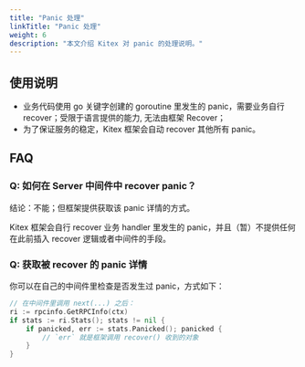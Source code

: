 ```yaml
---
title: "Panic 处理"
linkTitle: "Panic 处理"
weight: 6
description: "本文介绍 Kitex 对 panic 的处理说明。"
---
```


## 使用说明

- 业务代码使用 go 关键字创建的 goroutine 里发生的 panic，需要业务自行 recover；受限于语言提供的能力, 无法由框架 Recover；
- 为了保证服务的稳定，Kitex 框架会自动 recover 其他所有 panic。

## FAQ

### Q: 如何在 Server 中间件中 recover panic？

结论：不能；但框架提供获取该 panic 详情的方式。

Kitex 框架会自行 recover 业务 handler 里发生的 panic，并且（暂）不提供任何在此前插入 recover 逻辑或者中间件的手段。

### Q: 获取被 recover 的 panic 详情

你可以在自己的中间件里检查是否发生过 panic，方式如下：

```go
// 在中间件里调用 next(...) 之后：
ri := rpcinfo.GetRPCInfo(ctx)
if stats := ri.Stats(); stats != nil {
    if panicked, err := stats.Panicked(); panicked {
        // `err` 就是框架调用 recover() 收到的对象
    }
}
```

